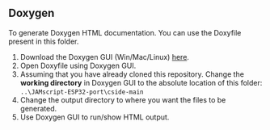 ## Doxygen 

To generate Doxygen HTML documentation. You can use the Doxyfile present in this folder.

1. Download the Doxygen GUI (Win/Mac/Linux) [here](https://doxygen.nl/download.html).
2. Open Doxyfile using Doxygen GUI.
3. Assuming that you have already cloned this repository. Change the **working directory** in Doxygen GUI to the absolute location of this folder:
`..\JAMscript-ESP32-port\cside-main`
4. Change the output directory to where you want the files to be generated.
5. Use Doxygen GUI to run/show HTML output.
